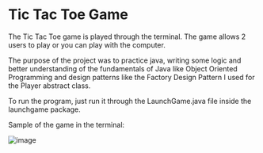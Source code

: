 # Tic Tac Toe Game
The Tic Tac Toe game is played through the terminal.
The game allows 2 users to play or you can play with the computer.

The purpose of the project was to practice java, writing some logic
and better understanding of the fundamentals of Java like 
Object Oriented Programming and design patterns like the
Factory Design Pattern I used for the Player abstract class.

To run the program, just run it through the LaunchGame.java file
inside the launchgame package.

Sample of the game in the terminal:


![image](https://github.com/Liubre82/TicTacToe/assets/99841795/d2e5f200-9ac2-4450-9c87-3da09bbaa9c4)

